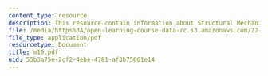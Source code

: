 ```yaml
---
content_type: resource
description: This resource contain information about Structural Mechanics.
file: /media/https%3A/open-learning-course-data-rc.s3.amazonaws.com/22-314j-structural-mechanics-in-nuclear-power-technology-fall-2006/55b3a75e2cf24ebe4781af3b75061e14_m19.pdf
file_type: application/pdf
resourcetype: Document
title: m19.pdf
uid: 55b3a75e-2cf2-4ebe-4781-af3b75061e14
---
```

